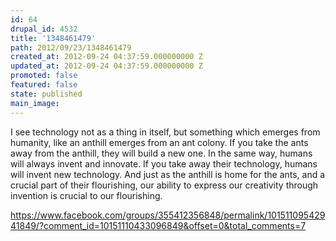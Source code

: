 ```yaml
---
id: 64
drupal_id: 4532
title: '1348461479'
path: 2012/09/23/1348461479
created_at: 2012-09-24 04:37:59.000000000 Z
updated_at: 2012-09-24 04:37:59.000000000 Z
promoted: false
featured: false
state: published
main_image: 
---
```

I see technology not as a thing in itself, but something which emerges from humanity, like an anthill emerges from an ant colony. If you take the ants away from the anthill, they will build a new one. In the same way, humans will always invent and innovate. If you take away their technology, humans will invent new technology. And just as the anthill is home for the ants, and a crucial part of their flourishing, our ability to express our creativity through invention is crucial to our flourishing.

https://www.facebook.com/groups/355412356848/permalink/10151109542941849/?comment_id=10151110433096849&offset=0&total_comments=7
